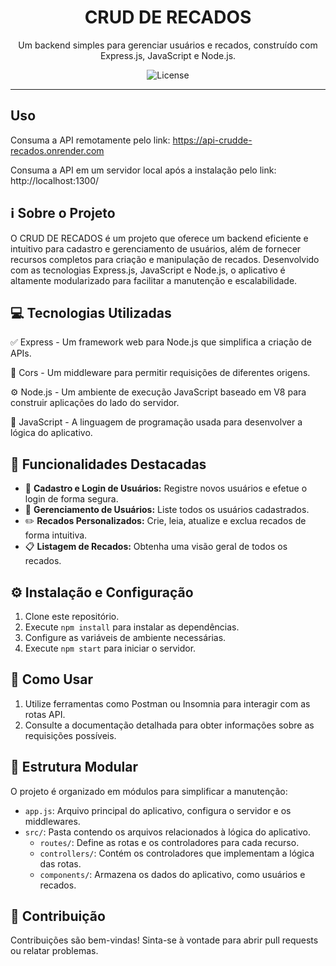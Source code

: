 <h1 align="center">CRUD DE RECADOS</h1>

<p align="center">
  Um backend simples para gerenciar usuários e recados, construído com Express.js, JavaScript e Node.js.
</p>

<div align="center">
  <img alt="License" src="https://img.shields.io/badge/license-MIT-blue">
</div>

<hr>

## Uso

Consuma a API remotamente pelo link:
https://api-crudde-recados.onrender.com

Consuma a API em um servidor local após a instalação pelo link:
http://localhost:1300/

## ℹ️ Sobre o Projeto

O CRUD DE RECADOS é um projeto que oferece um backend eficiente e intuitivo para cadastro e gerenciamento de usuários, além de fornecer recursos completos para criação e manipulação de recados. Desenvolvido com as tecnologias Express.js, JavaScript e Node.js, o aplicativo é altamente modularizado para facilitar a manutenção e escalabilidade.

## :computer: Tecnologias Utilizadas

:white_check_mark: Express - Um framework web para Node.js que simplifica a criação de APIs.

:arrows_counterclockwise: Cors - Um middleware para permitir requisições de diferentes origens.

:gear: Node.js - Um ambiente de execução JavaScript baseado em V8 para construir aplicações do lado do servidor.

:memo: JavaScript - A linguagem de programação usada para desenvolver a lógica do aplicativo.

## :memo: Funcionalidades Destacadas

- :bust_in_silhouette: **Cadastro e Login de Usuários:** Registre novos usuários e efetue o login de forma segura.
- :scroll: **Gerenciamento de Usuários:** Liste todos os usuários cadastrados.
- :pencil2: **Recados Personalizados:** Crie, leia, atualize e exclua recados de forma intuitiva.
- :clipboard: **Listagem de Recados:** Obtenha uma visão geral de todos os recados.

## :gear: Instalação e Configuração

1. Clone este repositório.
2. Execute `npm install` para instalar as dependências.
3. Configure as variáveis de ambiente necessárias.
4. Execute `npm start` para iniciar o servidor.

## :rocket: Como Usar

1. Utilize ferramentas como Postman ou Insomnia para interagir com as rotas API.
2. Consulte a documentação detalhada para obter informações sobre as requisições possíveis.

## :file_folder: Estrutura Modular

O projeto é organizado em módulos para simplificar a manutenção:

- `app.js`: Arquivo principal do aplicativo, configura o servidor e os middlewares.
- `src/`: Pasta contendo os arquivos relacionados à lógica do aplicativo.
  - `routes/`: Define as rotas e os controladores para cada recurso.
  - `controllers/`: Contém os controladores que implementam a lógica das rotas.
  - `components/`: Armazena os dados do aplicativo, como usuários e recados.

## :busts_in_silhouette: Contribuição

Contribuições são bem-vindas! Sinta-se à vontade para abrir pull requests ou relatar problemas.
